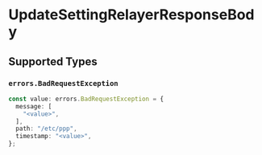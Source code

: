 # UpdateSettingRelayerResponseBody


## Supported Types

### `errors.BadRequestException`

```typescript
const value: errors.BadRequestException = {
  message: [
    "<value>",
  ],
  path: "/etc/ppp",
  timestamp: "<value>",
};
```

